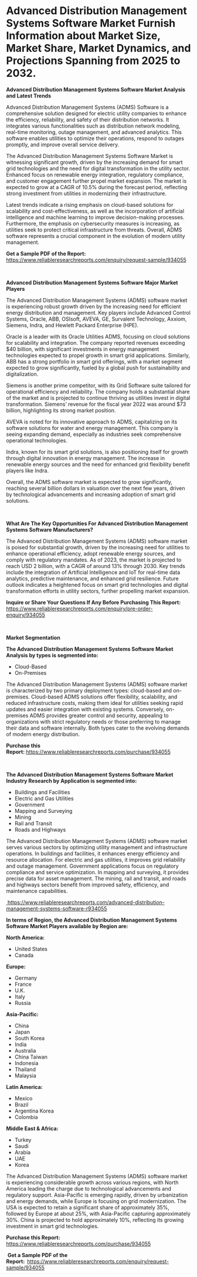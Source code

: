 <p><h1>Advanced Distribution Management Systems Software Market Furnish Information about Market Size, Market Share, Market Dynamics, and Projections Spanning from 2025 to 2032.</h1></p><p><strong>Advanced Distribution Management Systems Software Market Analysis and Latest Trends</strong></p>
<p><p>Advanced Distribution Management Systems (ADMS) Software is a comprehensive solution designed for electric utility companies to enhance the efficiency, reliability, and safety of their distribution networks. It integrates various functionalities such as distribution network modeling, real-time monitoring, outage management, and advanced analytics. This software enables utilities to optimize their operations, respond to outages promptly, and improve overall service delivery.</p><p>The Advanced Distribution Management Systems Software Market is witnessing significant growth, driven by the increasing demand for smart grid technologies and the need for digital transformation in the utility sector. Enhanced focus on renewable energy integration, regulatory compliance, and customer engagement further propel market expansion. The market is expected to grow at a CAGR of 10.5% during the forecast period, reflecting strong investment from utilities in modernizing their infrastructure.</p><p>Latest trends indicate a rising emphasis on cloud-based solutions for scalability and cost-effectiveness, as well as the incorporation of artificial intelligence and machine learning to improve decision-making processes. Furthermore, the emphasis on cybersecurity measures is increasing, as utilities seek to protect critical infrastructure from threats. Overall, ADMS software represents a crucial component in the evolution of modern utility management.</p></p>
<p><strong>Get a Sample PDF of the Report:&nbsp;</strong> <a href="https://www.reliableresearchreports.com/enquiry/request-sample/934055?utm_campaign=2753&utm_medium=2&utm_source=Github&utm_content=ia&utm_term=18042025&utm_id=advanced-distribution-management-systems-software">https://www.reliableresearchreports.com/enquiry/request-sample/934055</a></p>
<p>&nbsp;</p>
<p><strong>Advanced Distribution Management Systems Software Major Market Players</strong></p>
<p><p>The Advanced Distribution Management Systems (ADMS) software market is experiencing robust growth driven by the increasing need for efficient energy distribution and management. Key players include Advanced Control Systems, Oracle, ABB, OSIsoft, AVEVA, GE, Survalent Technology, Axxiom, Siemens, Indra, and Hewlett Packard Enterprise (HPE).</p><p>Oracle is a leader with its Oracle Utilities ADMS, focusing on cloud solutions for scalability and integration. The company reported revenues exceeding $40 billion, with significant investments in energy management technologies expected to propel growth in smart grid applications. Similarly, ABB has a strong portfolio in smart grid offerings, with a market segment expected to grow significantly, fueled by a global push for sustainability and digitalization.</p><p>Siemens is another prime competitor, with its Grid Software suite tailored for operational efficiency and reliability. The company holds a substantial share of the market and is projected to continue thriving as utilities invest in digital transformation. Siemens’ revenue for the fiscal year 2022 was around $73 billion, highlighting its strong market position.</p><p>AVEVA is noted for its innovative approach to ADMS, capitalizing on its software solutions for water and energy management. This company is seeing expanding demand, especially as industries seek comprehensive operational technologies.</p><p>Indra, known for its smart grid solutions, is also positioning itself for growth through digital innovation in energy management. The increase in renewable energy sources and the need for enhanced grid flexibility benefit players like Indra.</p><p>Overall, the ADMS software market is expected to grow significantly, reaching several billion dollars in valuation over the next few years, driven by technological advancements and increasing adoption of smart grid solutions.</p></p>
<p>&nbsp;</p>
<p><strong>What Are The Key Opportunities For Advanced Distribution Management Systems Software Manufacturers?</strong></p>
<p><p>The Advanced Distribution Management Systems (ADMS) software market is poised for substantial growth, driven by the increasing need for utilities to enhance operational efficiency, adopt renewable energy sources, and comply with regulatory mandates. As of 2023, the market is projected to reach USD 2 billion, with a CAGR of around 13% through 2030. Key trends include the integration of Artificial Intelligence and IoT for real-time data analytics, predictive maintenance, and enhanced grid resilience. Future outlook indicates a heightened focus on smart grid technologies and digital transformation efforts in utility sectors, further propelling market expansion.</p></p>
<p><strong>Inquire or Share Your Questions If Any Before Purchasing This Report:</strong> <a href="https://www.reliableresearchreports.com/enquiry/pre-order-enquiry/934055?utm_campaign=2753&utm_medium=2&utm_source=Github&utm_content=ia&utm_term=18042025&utm_id=advanced-distribution-management-systems-software">https://www.reliableresearchreports.com/enquiry/pre-order-enquiry/934055</a></p>
<p>&nbsp;</p>
<p><strong>Market Segmentation</strong></p>
<p><strong>The Advanced Distribution Management Systems Software Market Analysis by types is segmented into:</strong></p>
<p><ul><li>Cloud-Based</li><li>On-Premises</li></ul></p>
<p><p>The Advanced Distribution Management Systems (ADMS) software market is characterized by two primary deployment types: cloud-based and on-premises. Cloud-based ADMS solutions offer flexibility, scalability, and reduced infrastructure costs, making them ideal for utilities seeking rapid updates and easier integration with existing systems. Conversely, on-premises ADMS provides greater control and security, appealing to organizations with strict regulatory needs or those preferring to manage their data and software internally. Both types cater to the evolving demands of modern energy distribution.</p></p>
<p><strong>Purchase this Report:&nbsp;</strong><a href="https://www.reliableresearchreports.com/purchase/934055?utm_campaign=2753&utm_medium=2&utm_source=Github&utm_content=ia&utm_term=18042025&utm_id=advanced-distribution-management-systems-software">https://www.reliableresearchreports.com/purchase/934055</a></p>
<p>&nbsp;</p>
<p><strong>The Advanced Distribution Management Systems Software Market Industry Research by Application is segmented into:</strong></p>
<p><ul><li>Buildings and Facilities</li><li>Electric and Gas Utilities</li><li>Government</li><li>Mapping and Surveying</li><li>Mining</li><li>Rail and Transit</li><li>Roads and Highways</li></ul></p>
<p><p>The Advanced Distribution Management Systems (ADMS) software market serves various sectors by optimizing utility management and infrastructure operations. In buildings and facilities, it enhances energy efficiency and resource allocation. For electric and gas utilities, it improves grid reliability and outage management. Government applications focus on regulatory compliance and service optimization. In mapping and surveying, it provides precise data for asset management. The mining, rail and transit, and roads and highways sectors benefit from improved safety, efficiency, and maintenance capabilities.</p></p>
<p><a href="https://www.reliableresearchreports.com/advanced-distribution-management-systems-software-r934055?utm_campaign=2753&utm_medium=2&utm_source=Github&utm_content=ia&utm_term=18042025&utm_id=advanced-distribution-management-systems-software">&nbsp;https://www.reliableresearchreports.com/advanced-distribution-management-systems-software-r934055</a></p>
<p><strong>In terms of Region, the Advanced Distribution Management Systems Software Market Players available by Region are:</strong></p>
<p>
    <p> <strong> North America: </strong>
        <ul>
            <li>United States</li>
            <li>Canada</li>
        </ul>
        </p> 
    <p> <strong> Europe: </strong>
        <ul>
            <li>Germany</li>
            <li>France</li>
            <li>U.K.</li>
            <li>Italy</li>
            <li>Russia</li>
        </ul>
        </p> 
    <p> <strong> Asia-Pacific: </strong>
        <ul>
            <li>China</li>
            <li>Japan</li>
            <li>South Korea</li>
            <li>India</li>
            <li>Australia</li>
            <li>China Taiwan</li>
            <li>Indonesia</li>
            <li>Thailand</li>
            <li>Malaysia</li>
        </ul>
        </p> 
    <p> <strong> Latin America: </strong>
        <ul>
            <li>Mexico</li>
            <li>Brazil</li>
            <li>Argentina Korea</li>
            <li>Colombia</li>
        </ul>
        </p> 
    <p> <strong> Middle East & Africa: </strong>
        <ul>
            <li>Turkey</li>
            <li>Saudi</li>
            <li>Arabia</li>
            <li>UAE</li>
            <li>Korea</li>
        </ul>
    </p>
    </p>
<p><p>The Advanced Distribution Management Systems (ADMS) software market is experiencing considerable growth across various regions, with North America leading the charge due to technological advancements and regulatory support. Asia-Pacific is emerging rapidly, driven by urbanization and energy demands, while Europe is focusing on grid modernization. The USA is expected to retain a significant share of approximately 35%, followed by Europe at about 25%, with Asia-Pacific capturing approximately 30%. China is projected to hold approximately 10%, reflecting its growing investment in smart grid technologies.</p></p>
<p><strong>Purchase this Report: </strong><a href="https://www.reliableresearchreports.com/purchase/934055?utm_campaign=2753&utm_medium=2&utm_source=Github&utm_content=ia&utm_term=18042025&utm_id=advanced-distribution-management-systems-software">https://www.reliableresearchreports.com/purchase/934055</a></p>
<p>&nbsp;<strong>Get a Sample PDF of the Report:&nbsp;&nbsp;</strong><a href="https://www.reliableresearchreports.com/enquiry/request-sample/934055?utm_campaign=2753&utm_medium=2&utm_source=Github&utm_content=ia&utm_term=18042025&utm_id=advanced-distribution-management-systems-software">https://www.reliableresearchreports.com/enquiry/request-sample/934055</a></p>
<p><strong></strong></p>
<p><p></p><p></p><p></p></p>